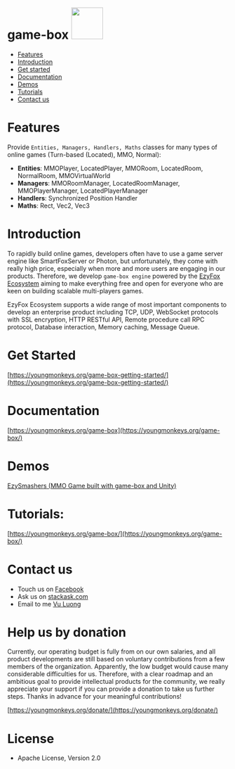 # game-box <img src="https://github.com/youngmonkeys/game-box/blob/master/logo.png" width="72" />

* [Features](#features)
* [Introduction](#introduction)
* [Get started](#get-started)
* [Documentation](#documentation)
* [Demos](#demos)
* [Tutorials](#tutorials)
* [Contact us](#contact-us)

# Features

Provide `Entities, Managers, Handlers, Maths` classes for many types of online games (Turn-based (Located), MMO,
Normal):

* **Entities**: MMOPlayer, LocatedPlayer, MMORoom, LocatedRoom, NormalRoom, MMOVirtualWorld
* **Managers**: MMORoomManager, LocatedRoomManager, MMOPlayerManager, LocatedPlayerManager
* **Handlers**: Synchronized Position Handler
* **Maths**: Rect, Vec2, Vec3

# Introduction

To rapidly build online games, developers often have to use a game server engine like SmartFoxServer or Photon, but
unfortunately, they come with really high price, especially when more and more users are engaging in our products.
Therefore, we develop `game-box engine` powered by the [EzyFox Ecosystem](https://github.com/youngmonkeys/ezyfox-server)
aiming to make everything free and open for everyone who are keen on building scalable multi-players games.

EzyFox Ecosystem supports a wide range of most important components to develop an enterprise product including TCP, UDP,
WebSocket protocols with SSL encryption, HTTP RESTful API, Remote procedure call RPC protocol, Database interaction,
Memory caching, Message Queue.

# Get Started

[https://youngmonkeys.org/game-box-getting-started/](https://youngmonkeys.org/game-box-getting-started/)

# Documentation

[https://youngmonkeys.org/game-box](https://youngmonkeys.org/game-box/)

# Demos

[EzySmashers (MMO Game built with game-box and Unity)](https://github.com/vu-luong/EzySmashers)

# Tutorials:

[https://youngmonkeys.org/game-box/](https://youngmonkeys.org/game-box/)

# Contact us

- Touch us on [Facebook](https://www.facebook.com/youngmonkeys.org)
- Ask us on [stackask.com](https://stackask.com)
- Email to me [Vu Luong](mailto:vubinhcht@gmail.com)

# Help us by donation

Currently, our operating budget is fully from on our own salaries, and all product developments are still based on
voluntary contributions from a few members of the organization. Apparently, the low budget would cause many considerable
difficulties for us. Therefore, with a clear roadmap and an ambitious goal to provide intellectual products for the
community, we really appreciate your support if you can provide a donation to take us further steps. Thanks in advance
for your meaningful contributions!

[https://youngmonkeys.org/donate/](https://youngmonkeys.org/donate/)

# License

- Apache License, Version 2.0
